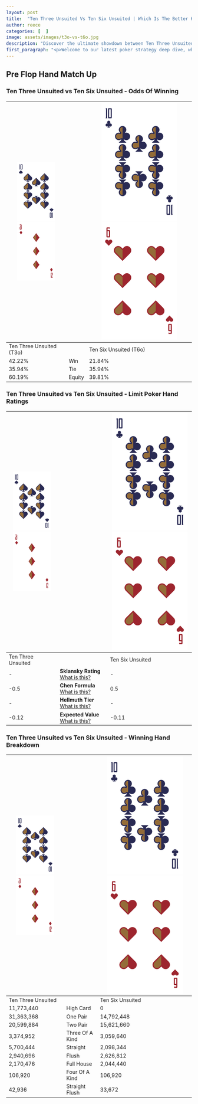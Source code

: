 ```yaml
---
layout: post
title:  "Ten Three Unsuited Vs Ten Six Unsuited | Which Is The Better Hand In Poker? A Complete Guide"
author: reece
categories: [  ]
image: assets/images/t3o-vs-t6o.jpg
description: "Discover the ultimate showdown between Ten Three Unsuited and Ten Six Unsuited in poker! Uncover the odds, strategies, and scenarios where one hand triumphs over the other. Get ready to up your poker game with this thrilling analysis."
first_paragraph: "<p>Welcome to our latest poker strategy deep dive, where we're pitting two distinct hands against each other in a high-stakes showdown: Ten Three Unsuited vs Ten Six Unsuited.</p><p>In the dynamic world of poker, every decision counts, and knowing which hand holds the upper hand is key to your success at the table.</p><p>In this article, we'll dissect these two hands, explore the scenarios where one dominates the other, and equip you with the knowledge to make strategic choices that can tip the odds in your favor.</p><p>Get ready to unravel the intriguing dynamics of these poker hands and elevate your game to new heights.</p>"
---
```




[comment]: # (sp0)

## Pre Flop Hand Match Up

<div class="table hand-ratings" markdown="1"> 



### Ten Three Unsuited vs Ten Six Unsuited - Odds Of Winning


    
| ![image info](assets/images/hand1/T.png) ![image info](assets/images/hand1/3o.png) |  | ![image info](assets/images/hand2/T.png) ![image info](assets/images/hand2/6o.png) |
| -------- | -------- | -------- |
| Ten Three Unsuited (T3o) |  | Ten Six Unsuited (T6o) |
| 42.22% | Win | 21.84% |
| 35.94% | Tie | 35.94% |
| 60.19% | Equity | 39.81% |




[comment]: # (sp1)



### Ten Three Unsuited vs Ten Six Unsuited - Limit Poker Hand Ratings


    
| ![image info](assets/images/hand1/T.png) ![image info](assets/images/hand1/3o.png) |  | ![image info](assets/images/hand2/T.png) ![image info](assets/images/hand2/6o.png) |
| -------- | -------- | -------- |
| Ten Three Unsuited |  | Ten Six Unsuited |
| - | **Sklansky Rating** [What is this?](/sklansky-rating-explained) | - |
| -0.5 | **Chen Formula** [What is this?](/chen-formula-explained) | 0.5 |
| - | **Hellmuth Tier** [What is this?](/Hellmuth-tier-explained) | - |
| -0.12 | **Expected Value** [What is this?](/expected-value-explained) | -0.11 |




[comment]: # (sp2)



### Ten Three Unsuited vs Ten Six Unsuited - Winning Hand Breakdown


    
| ![image info](assets/images/hand1/T.png) ![image info](assets/images/hand1/3o.png) |  | ![image info](assets/images/hand2/T.png) ![image info](assets/images/hand2/6o.png) |
| -------- | -------- | -------- |
| Ten Three Unsuited |  | Ten Six Unsuited |
| 11,773,440 | High Card | 0 |
| 31,363,368 | One Pair | 14,792,448 |
| 20,599,884 | Two Pair | 15,621,660 |
| 3,374,952 | Three Of A Kind | 3,059,640 |
| 5,700,444 | Straight | 2,098,344 |
| 2,940,696 | Flush | 2,626,812 |
| 2,170,476 | Full House | 2,044,440 |
| 106,920 | Four Of A Kind | 106,920 |
| 42,936 | Straight Flush | 33,672 |




[comment]: # (sp3)



</div>

[comment]: # (sp4)



[comment]: # (sp5)

